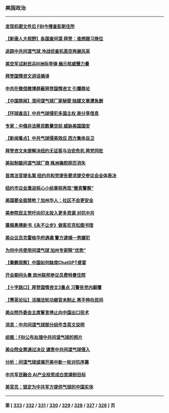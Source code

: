 ### 美国政治
---
#### [发现机密文件后 FBI今搜查彭斯住所](../../pages/ncid1078159/n13927240.md) 
#### [【新唐人大视野】各国查间谍 拜登：谁想跟习换位](../../pages/ncid1078159/n13927198.md) 
#### [追踪中共间谍气球 冷战侦查机高空再展风采](../../pages/ncid1078159/n13927205.md) 
#### [美空军试射民兵III洲际导弹 展示核威慑力量](../../pages/ncid1078159/n13927219.md) 
#### [拜登国情咨文讲话摘译](../../pages/ncid1078159/n13927210.md) 
#### [中共在微信微博屏蔽拜登国情咨文 引爆舆论](../../pages/ncid1078159/n13927186.md) 
#### [【中国禁闻】泄间谍气球厂家秘密 陆媒文章遭急删](../../pages/ncid1078159/n13926553.md) 
#### [【环球直击】中共气球侵犯多国主权 美分享信息](../../pages/ncid1078159/n13926550.md) 
#### [专家：中俄非法移民数量空前 威胁美国国安](../../pages/ncid1078159/n13926866.md) 
#### [【新闻看点】中共气球侵美效应 西方集体自卫](../../pages/ncid1078159/n13926574.md) 
#### [拜登咨文未提解决纽约无证客与治安危机 两党同批](../../pages/ncid1078159/n13926771.md) 
#### [美拟制裁间谍气球厂商 株洲橡胶网页消失](../../pages/ncid1078159/n13926559.md) 
#### [首席法官提名案 纽约共和党提告要求提交参议会全体表决](../../pages/ncid1078159/n13926768.md) 
#### [纽约市议会激进核心小组章程再现“撤资警察”](../../pages/ncid1078159/n13926761.md) 
#### [美国要全面禁枪？加州华人：社区不会更安全](../../pages/ncid1078159/n13926744.md) 
#### [美参院民主党吁向印太投入更多资源 对抗中共](../../pages/ncid1078159/n13926457.md) 
#### [蓬佩奥携新书《永不让步》做客尼克松图书馆](../../pages/ncid1078159/n13926730.md) 
#### [美众议员克雷格华府遇袭 警方逮捕一男嫌犯](../../pages/ncid1078159/n13926691.md) 
#### [为何中共使用间谍气球 加州专家释“优势”](../../pages/ncid1078159/n13926703.md) 
#### [【秦鹏观察】中国如何缺席ChatGPT盛宴](../../pages/ncid1078159/n13926619.md) 
#### [开会期间头晕 宾州联邦参议员费特曼住院](../../pages/ncid1078159/n13926582.md) 
#### [【十字路口】拜登国情咨文3重点 习警告党内颠覆](../../pages/ncid1078159/n13926413.md) 
#### [【菁英论坛】活摘法轮功器官未制止 黑手伸向民间](../../pages/ncid1078159/n13926507.md) 
#### [美众院外委会主席誓言停止向中国出口技术](../../pages/ncid1078159/n13926472.md) 
#### [消息：中共间谍气球部分组件含英文说明](../../pages/ncid1078159/n13926522.md) 
#### [组图：FBI公布处理中共间谍气球的照片](../../pages/ncid1078159/n13926494.md) 
#### [美众院全票通过决议 谴责中共间谍气球侵入](../../pages/ncid1078159/n13926502.md) 
#### [分析：间谍气球或揭开美中新一轮对抗序幕](../../pages/ncid1078159/n13926499.md) 
#### [中共军民融合 AI产业投资成白宫遏制目标](../../pages/ncid1078159/n13926491.md) 
#### [美官员：锁定为中共军方提供气球的中国实体](../../pages/ncid1078159/n13926473.md) 

---
#### 第 [ [333](./333.md) / [332](./332.md) / [331](./331.md) / [330](./330.md) / [329](./329.md) / [328](./328.md) / [327](./327.md) / [326](./326.md) ] 页

